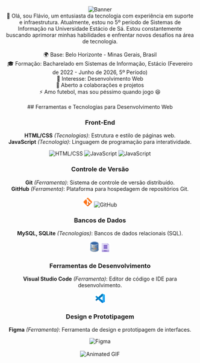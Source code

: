 <div align="center">
  <img src="https://media1.giphy.com/media/v1.Y2lkPTc5MGI3NjExZzd5azJsaGM3ODFyaDMyOGl1d3pnMXBvdTF1cnViZnJkeTNzeTR2NiZlcD12MV9pbnRlcm5hbF9naWZfYnlfaWQmY3Q9Zw/Rpl1sod1vCXK0L2SUN/giphy.webp" width="4000px" height="250px" alt="Banner" style="object-fit: cover; border-radius: 50;">
</div>




<div align="center">
  👋 Olá, sou Flávio, um entusiasta da tecnologia com experiência em suporte e infraestrutura. Atualmente, estou no 5º período de Sistemas de Informação na Universidade Estácio de Sá. Estou constantemente buscando aprimorar minhas habilidades e enfrentar novos desafios na área de tecnologia.
</div>

<br>

<section align="center">
  🌍 Base: Belo Horizonte - Minas Gerais, Brasil<br>
  🎓 Formação: Bacharelado em Sistemas de Informação, Estácio (Fevereiro de 2022 - Junho de 2026, 5º Período)<br>
  👀 Interesse: Desenvolvimento Web<br>
  🤝 Aberto a colaborações e projetos<br>
  ⚡ Amo futebol, mas sou péssimo quando jogo 😆
</section>

<br>

<section align="center">
## Ferramentas e Tecnologias para Desenvolvimento Web

### **Front-End**
**HTML/CSS** *(Tecnologias)*: Estrutura e estilo de páginas web.<br>
**JavaScript** *(Tecnologia)*: Linguagem de programação para interatividade.<br>
<div align="center">
  <img src="https://camo.githubusercontent.com/f2ce4039c99cf35adde738583ab0fbcd60eaafccf1e949884bda91d0b5c819ce/68747470733a2f2f63646e2e6a7364656c6976722e6e65742f67682f64657669636f6e732f64657669636f6e2f69636f6e732f68746d6c352f68746d6c352d6f726967696e616c2e737667" width="25px" alt="HTML/CSS">
  <img src="https://camo.githubusercontent.com/0da944f181647261c840e34b20ed7e3ca44ddc150869c6ea550cf98d06c81a37/68747470733a2f2f63646e2e6a7364656c6976722e6e65742f67682f64657669636f6e732f64657669636f6e2f69636f6e732f637373332f637373332d6f726967696e616c2e737667" width="25px" alt="JavaScript">
  <img src="https://camo.githubusercontent.com/16bbe3c62e06c0099a8bd86816b7993b3eb49d8cd21eb74c7bff7db7dc3787b7/68747470733a2f2f63646e2e6a7364656c6976722e6e65742f67682f64657669636f6e732f64657669636f6e2f69636f6e732f6a6176617363726970742f6a6176617363726970742d6f726967696e616c2e737667" width="25px" alt="JavaScript">
</div>

### **Controle de Versão**
**Git** *(Ferramenta)*: Sistema de controle de versão distribuído.<br>
**GitHub** *(Ferramenta)*: Plataforma para hospedagem de repositórios Git.<br>
<div align="center">
  <img src="git.png" width="25px" alt="Git">
  <img src="https://icons.iconarchive.com/icons/bokehlicia/captiva/256/web-github-icon.png" width="25px" alt="GitHub">
</div>

### **Bancos de Dados**
**MySQL, SQLite** *(Tecnologias)*: Bancos de dados relacionais (SQL).<br>
<div align="center">
  <img src="mysql.png" width="25px" alt="MySQL">
  <img src="sql1.png" width="25px" alt="SQLite">
</div>

### **Ferramentas de Desenvolvimento**
**Visual Studio Code** *(Ferramenta)*: Editor de código e IDE para desenvolvimento.<br>
<div align="center">
  <img src="vscode.png" width="25px" alt="VSCode">
</div>

### **Design e Prototipagem**
**Figma** *(Ferramenta)*: Ferramenta de design e prototipagem de interfaces.<br>
<div align="center">
  <img src="https://github.com/user-attachments/assets/7b993b02-c75f-4691-b4cb-67f4f1cadcb4" width="25px" alt="Figma">
</div></section><br>


<div align="center">
  <img src="https://media4.giphy.com/media/v1.Y2lkPTc5MGI3NjExODBmYmlicThwaXZzMmtlNHQ3OW90YjZmb2Q0NmJqcXI2Yjc3aGhycSZlcD12MV9pbnRlcm5hbF9naWZfYnlfaWQmY3Q9Zw/3oz8xLjc1TXeduTk4M/giphy.webp" width="300px" alt="Animated GIF">
</div>



